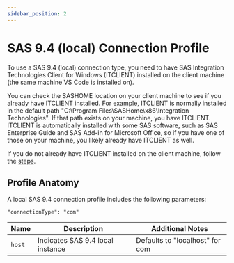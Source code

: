 ```yaml
---
sidebar_position: 2
---
```


# SAS 9.4 (local) Connection Profile

To use a SAS 9.4 (local) connection type, you need to have SAS Integration Technologies Client for Windows (ITCLIENT) installed on the client machine (the same machine VS Code is installed on).

You can check the SASHOME location on your client machine to see if you already have ITCLIENT installed. For example, ITCLIENT is normally installed in the default path "C:\Program Files\SASHome\x86\Integration Technologies". If that path exists on your machine, you have ITCLIENT. ITCLIENT is automatically installed with some SAS software, such as SAS Enterprise Guide and SAS Add-in for Microsoft Office, so if you have one of those on your machine, you likely already have ITCLIENT as well.

If you do not already have ITCLIENT installed on the client machine, follow the [steps](./sas9iom.md#steps-to-install-itclient).

## Profile Anatomy

A local SAS 9.4 connection profile includes the following parameters:

`"connectionType": "com"`

| Name   | Description                      | Additional Notes                |
| ------ | -------------------------------- | ------------------------------- |
| `host` | Indicates SAS 9.4 local instance | Defaults to "localhost" for com |
